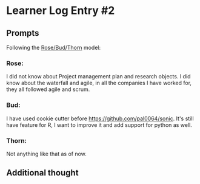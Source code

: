 # Learner Log Entry #2 

## Prompts
Following the [Rose/Bud/Thorn](https://www.panoramaed.com/blog/rose-bud-thorn-activity-and-worksheet#:~:text=%22Rose%2C%20Bud%2C%20Thorn%22%20is%20a%20mindful%20design%2D,day%2C%20week%2C%20or%20month.) model:

### Rose:

I did not know about Project management plan and research objects. I did know about the waterfall and agile, in all the companies I have worked for, they all followed agile and scrum. 

### Bud: 

I have used cookie cutter before https://github.com/pal0064/sonic. It's still have feature for R, I want to improve it and add support for python as well. 


### Thorn: 
Not anything like that as of now.

## Additional thought
